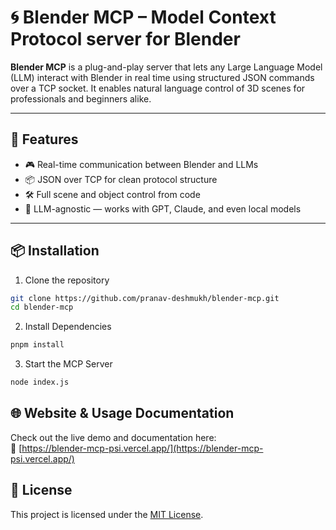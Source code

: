 # 🌀 Blender MCP – Model Context Protocol server for Blender

**Blender MCP** is a plug-and-play server that lets any Large Language Model (LLM) interact with Blender in real time using structured JSON commands over a TCP socket. It enables natural language control of 3D scenes for professionals and beginners alike.

---

## 🚀 Features

- 🎮 Real-time communication between Blender and LLMs
- 📦 JSON over TCP for clean protocol structure
- 🛠️ Full scene and object control from code
- 🧠 LLM-agnostic — works with GPT, Claude, and even local models

---

## 📦 Installation

1. Clone the repository

```bash
git clone https://github.com/pranav-deshmukh/blender-mcp.git
cd blender-mcp
```

2. Install Dependencies

```bash
pnpm install
```

3. Start the MCP Server

```bash
node index.js
```

## 🌐 Website & Usage Documentation

Check out the live demo and documentation here:  
🔗 [https://blender-mcp-psi.vercel.app/](https://blender-mcp-psi.vercel.app/)

## 📝 License

This project is licensed under the [MIT License](LICENSE).
